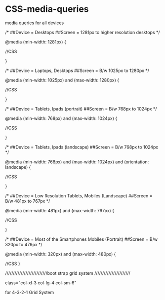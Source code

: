 # CSS-media-queries
media queries for all devices



/* 
  ##Device = Desktops
  ##Screen = 1281px to higher resolution desktops
*/


@media (min-width: 1281px) {
  
  //CSS
  
}



/* 
  ##Device = Laptops, Desktops
  ##Screen = B/w 1025px to 1280px
*/



@media (min-width: 1025px) and (max-width: 1280px) {
  
  //CSS
  
}



/* 
  ##Device = Tablets, Ipads (portrait)
  ##Screen = B/w 768px to 1024px
*/


@media (min-width: 768px) and (max-width: 1024px) {
  
  //CSS
  
}


/* 
  ##Device = Tablets, Ipads (landscape)
  ##Screen = B/w 768px to 1024px
*/



@media (min-width: 768px) and (max-width: 1024px) and (orientation: landscape) {
  
  //CSS
  
}



/* 
  ##Device = Low Resolution Tablets, Mobiles (Landscape)
  ##Screen = B/w 481px to 767px
*/



@media (min-width: 481px) and (max-width: 767px) {
  
  //CSS
  
}


/* 
  ##Device = Most of the Smartphones Mobiles (Portrait)
  ##Screen = B/w 320px to 479px
*/


@media (min-width: 320px) and (max-width: 480px) {
  
  //CSS
  }
  
  
///////////////////////////boot strap grid system ///////////////////////

 class="col-xl-3 col-lg-4 col-sm-6"
  
  for 4-3-2-1 Grid System

